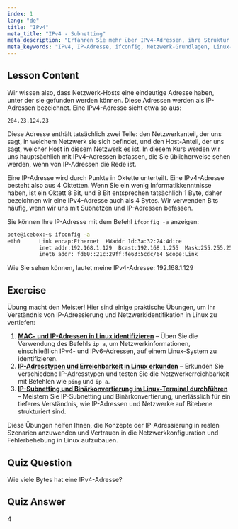 ```yaml
---
index: 1
lang: "de"
title: "IPv4"
meta_title: "IPv4 - Subnetting"
meta_description: "Erfahren Sie mehr über IPv4-Adressen, ihre Struktur und wie Sie Ihre IP mit ifconfig finden. Verstehen Sie die Grundlagen des Netzwerks für Linux-Anfänger."
meta_keywords: "IPv4, IP-Adresse, ifconfig, Netzwerk-Grundlagen, Linux-Netzwerk, Anfänger, Tutorial, Anleitung"
---
```


## Lesson Content

Wir wissen also, dass Netzwerk-Hosts eine eindeutige Adresse haben, unter der sie gefunden werden können. Diese Adressen werden als IP-Adressen bezeichnet. Eine IPv4-Adresse sieht etwa so aus:

```
204.23.124.23
```

Diese Adresse enthält tatsächlich zwei Teile: den Netzwerkanteil, der uns sagt, in welchem Netzwerk sie sich befindet, und den Host-Anteil, der uns sagt, welcher Host in diesem Netzwerk es ist. In diesem Kurs werden wir uns hauptsächlich mit IPv4-Adressen befassen, die Sie üblicherweise sehen werden, wenn von IP-Adressen die Rede ist.

Eine IP-Adresse wird durch Punkte in Oktette unterteilt. Eine IPv4-Adresse besteht also aus 4 Oktetten. Wenn Sie ein wenig Informatikkenntnisse haben, ist ein Oktett 8 Bit, und 8 Bit entsprechen tatsächlich 1 Byte, daher bezeichnen wir eine IPv4-Adresse auch als 4 Bytes. Wir verwenden Bits häufig, wenn wir uns mit Subnetzen und IP-Adressen befassen.

Sie können Ihre IP-Adresse mit dem Befehl `ifconfig -a` anzeigen:

```bash
pete@icebox:~$ ifconfig -a
eth0      Link encap:Ethernet  HWaddr 1d:3a:32:24:4d:ce
          inet addr:192.168.1.129  Bcast:192.168.1.255  Mask:255.255.255.0
          inet6 addr: fd60::21c:29ff:fe63:5cdc/64 Scope:Link
```

Wie Sie sehen können, lautet meine IPv4-Adresse: 192.168.1.129

## Exercise

Übung macht den Meister! Hier sind einige praktische Übungen, um Ihr Verständnis von IP-Adressierung und Netzwerkidentifikation in Linux zu vertiefen:

1. **[MAC- und IP-Adressen in Linux identifizieren](https://labex.io/de/labs/linux-identify-mac-and-ip-addresses-in-linux-592731)** – Üben Sie die Verwendung des Befehls `ip a`, um Netzwerkinformationen, einschließlich IPv4- und IPv6-Adressen, auf einem Linux-System zu identifizieren.
2. **[IP-Adresstypen und Erreichbarkeit in Linux erkunden](https://labex.io/de/labs/linux-explore-ip-address-types-and-reachability-in-linux-592780)** – Erkunden Sie verschiedene IP-Adresstypen und testen Sie die Netzwerkerreichbarkeit mit Befehlen wie `ping` und `ip a`.
3. **[IP-Subnetting und Binärkonvertierung im Linux-Terminal durchführen](https://labex.io/de/labs/linux-perform-ip-subnetting-and-binary-conversion-in-the-linux-terminal-592782)** – Meistern Sie IP-Subnetting und Binärkonvertierung, unerlässlich für ein tieferes Verständnis, wie IP-Adressen und Netzwerke auf Bitebene strukturiert sind.

Diese Übungen helfen Ihnen, die Konzepte der IP-Adressierung in realen Szenarien anzuwenden und Vertrauen in die Netzwerkkonfiguration und Fehlerbehebung in Linux aufzubauen.

## Quiz Question

Wie viele Bytes hat eine IPv4-Adresse?

## Quiz Answer

4
